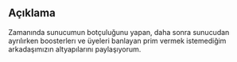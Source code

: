 ## Açıklama
Zamanında sunucumun botçuluğunu yapan, daha sonra sunucudan ayrılırken boosterlerı ve üyeleri banlayan prim vermek istemediğim arkadaşımızın altyapılarını paylaşıyorum.
